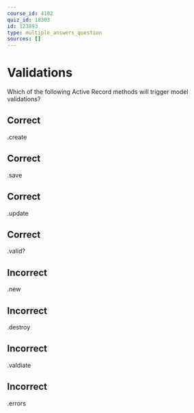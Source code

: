 ```yaml
---
course_id: 4182
quiz_id: 18303
id: 123893
type: multiple_answers_question
sources: []
---
```


# Validations

Which of the following Active Record methods will trigger model validations?

## Correct

.create

## Correct

.save

## Correct

.update

## Correct

.valid?

## Incorrect

.new

## Incorrect

.destroy

## Incorrect

.valdiate

## Incorrect

.errors

